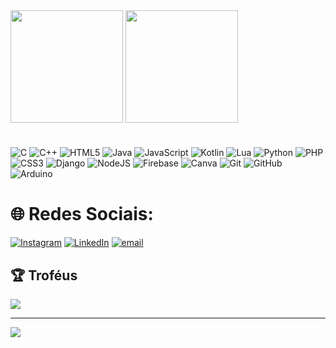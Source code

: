 <div style="display: inline-block">
  <img height=180 align="center" src="https://github-readme-stats.vercel.app/api?username=davigalon&show_icons=true" />
  <img height=180 align="center" src="https://github-readme-stats.vercel.app/api/top-langs?username=davigalon&layout=compact&langs_count=8&card_width=320&theme=midnight-purple" />
</div>

#

![C](https://img.shields.io/badge/c-%2300599C.svg?style=for-the-badge&logo=c&logoColor=white) ![C++](https://img.shields.io/badge/c++-%2300599C.svg?style=for-the-badge&logo=c%2B%2B&logoColor=white) ![HTML5](https://img.shields.io/badge/html5-%23E34F26.svg?style=for-the-badge&logo=html5&logoColor=white) ![Java](https://img.shields.io/badge/java-%23ED8B00.svg?style=for-the-badge&logo=openjdk&logoColor=white) ![JavaScript](https://img.shields.io/badge/javascript-%23323330.svg?style=for-the-badge&logo=javascript&logoColor=%23F7DF1E) ![Kotlin](https://img.shields.io/badge/kotlin-%237F52FF.svg?style=for-the-badge&logo=kotlin&logoColor=white) ![Lua](https://img.shields.io/badge/lua-%232C2D72.svg?style=for-the-badge&logo=lua&logoColor=white) ![Python](https://img.shields.io/badge/python-3670A0?style=for-the-badge&logo=python&logoColor=ffdd54) ![PHP](https://img.shields.io/badge/php-%23777BB4.svg?style=for-the-badge&logo=php&logoColor=white) ![CSS3](https://img.shields.io/badge/css3-%231572B6.svg?style=for-the-badge&logo=css3&logoColor=white) ![Django](https://img.shields.io/badge/django-%23092E20.svg?style=for-the-badge&logo=django&logoColor=white) ![NodeJS](https://img.shields.io/badge/node.js-6DA55F?style=for-the-badge&logo=node.js&logoColor=white) ![Firebase](https://img.shields.io/badge/firebase-a08021?style=for-the-badge&logo=firebase&logoColor=ffcd34) ![Canva](https://img.shields.io/badge/Canva-%2300C4CC.svg?style=for-the-badge&logo=Canva&logoColor=white) ![Git](https://img.shields.io/badge/git-%23F05033.svg?style=for-the-badge&logo=git&logoColor=white) ![GitHub](https://img.shields.io/badge/github-%23121011.svg?style=for-the-badge&logo=github&logoColor=white) ![Arduino](https://img.shields.io/badge/-Arduino-00979D?style=for-the-badge&logo=Arduino&logoColor=white)

# 🌐 Redes Sociais:
[![Instagram](https://img.shields.io/badge/Instagram-%23E4405F.svg?logo=Instagram&logoColor=white)](https://instagram.com/galon_davi) [![LinkedIn](https://img.shields.io/badge/LinkedIn-%230077B5.svg?logo=linkedin&logoColor=white)](https://linkedin.com/in/davi-de-oliveira-galon-3863a8265) [![email](https://img.shields.io/badge/Email-D14836?logo=gmail&logoColor=white)](mailto:galondavips@gmail.com) 

## 🏆 Troféus
![](https://github-profile-trophy.vercel.app/?username=davigalon&theme=default&no-frame=true&no-bg=false&margin-w=4)

---

[![](https://visitcount.itsvg.in/api?id=davigalon&icon=0&color=0)](https://visitcount.itsvg.in)

<!-- Proudly created with GPRM ( https://gprm.itsvg.in ) -->
